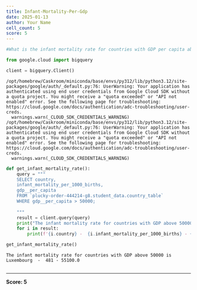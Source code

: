 ```yaml
---
title: Infant-Mortality-Per-Gdp
date: 2025-01-13
author: Your Name
cell_count: 5
score: 5
---
```


```python
#What is the infant mortality rate for countries with GDP per capita above $50,000?
```


```python
from google.cloud import bigquery
```


```python
client = bigquery.Client()
```

    /opt/homebrew/Caskroom/miniconda/base/envs/py312/lib/python3.12/site-packages/google/auth/_default.py:76: UserWarning: Your application has authenticated using end user credentials from Google Cloud SDK without a quota project. You might receive a "quota exceeded" or "API not enabled" error. See the following page for troubleshooting: https://cloud.google.com/docs/authentication/adc-troubleshooting/user-creds. 
      warnings.warn(_CLOUD_SDK_CREDENTIALS_WARNING)
    /opt/homebrew/Caskroom/miniconda/base/envs/py312/lib/python3.12/site-packages/google/auth/_default.py:76: UserWarning: Your application has authenticated using end user credentials from Google Cloud SDK without a quota project. You might receive a "quota exceeded" or "API not enabled" error. See the following page for troubleshooting: https://cloud.google.com/docs/authentication/adc-troubleshooting/user-creds. 
      warnings.warn(_CLOUD_SDK_CREDENTIALS_WARNING)



```python
def get_infant_mortality_rate():
    query = """
    SELECT country,
    infant_mortality_per_1000_births,
    gdp__per_capita
    FROM `plucky-order-444214-g8.student_data.country_table` 
    WHERE gdp__per_capita > 50000;
    
    """
    result = client.query(query)
    print("The infant mortality rate for countries with GDP above 50000 is")
    for i in result:
        print(f'{i.country} -  {i.infant_mortality_per_1000_births} - { i.gdp__per_capita}')

get_infant_mortality_rate()
```

    The infant mortality rate for countries with GDP above 50000 is
    Luxembourg  -  481 - 55100.0



```python

```


---
**Score: 5**
